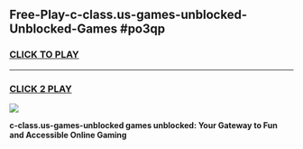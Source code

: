 
## Free-Play-c-class.us-games-unblocked-Unblocked-Games #po3qp
<h3>
<a href="https://news.freeplayer.one?title=c-class.us-games-unblocked&ref=8M">CLICK TO PLAY</a></h3>
<hr>

<h3>
<a href="https://news.freeplayer.one?title=c-class.us-games-unblocked&ref=8M">CLICK 2 PLAY</a>
  
</h3>

<a href="https://news.freeplayer.one?title=c-class.us-games-unblocked&ref=8M"><img src="https://clearcache.store/games.png"></a>


**c-class.us-games-unblocked games unblocked: Your Gateway to Fun and Accessible Online Gaming**
